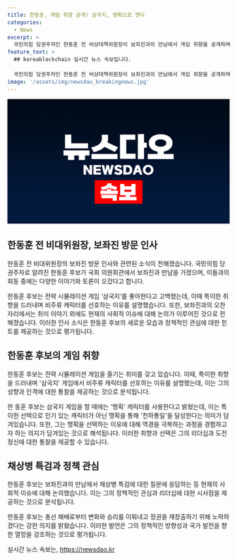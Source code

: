 ```yaml
---
title: 한동훈, 게임 취향 공개! 삼국지, 맹획으로 깬다
categories:
  - News
excerpt: >
  국민의힘 당권주자인 한동훈 전 비상대책위원장이 보좌진과의 만남에서 게임 취향을 공개하며 이목을 끌었다. 전략 시뮬레이션 게임 삼국지를 선호하는 한 후보는 비주류 캐릭터를 즐기며 맹획을 애용한다고 공개하면서 관심을 모았다. 그는 대중적 캐릭터가 아닌 맹획을 선택한 이유로 많은 역경을 극복해야 하기 때문이라며 천하통일을 이루는 즐거움을 언급했다. 이에 보좌진들은 게임 이야기 외에도 현안에 대한 토론을 이어가며 한 후보와 소통하는 모습을 보였다.
feature_text: >
  ## koreablockchain 실시간 뉴스 속보입니다.

  국민의힘 당권주자인 한동훈 전 비상대책위원장이 보좌진과의 만남에서 게임 취향을 공개하며 이목을 끌었다. 전략 시뮬레이션 게임 삼국지를 선호하는 한 후보는 비주류 캐릭터를 즐기며 맹획을 애용한다고 공개하면서 관심을 모았다. 그는 대중적 캐릭터가 아닌 맹획을 선택한 이유로 많은 역경을 극복해야 하기 때문이라며 천하통일을 이루는 즐거움을 언급했다. 이에 보좌진들은 게임 이야기 외에도 현안에 대한 토론을 이어가며 한 후보와 소통하는 모습을 보였다.
image: '/assets/img/newsdao_breakingnews.jpg'
---
```


<p><img src="/assets/img/newsdao_breakingnews.jpg" alt="koreablockchain 속보" /></p>

<h2 data-ke-size="size26">한동훈 전 비대위원장, 보좌진 방문 인사</h2>

<p>한동훈 전 비대위원장의 보좌진 방문 인사와 관련된 소식이 전해졌습니다. 국민의힘 당권주자로 알려진 한동훈 후보가 국회 의원회관에서 보좌진과 만남을 가졌으며, 이들과의 회동 중에는 다양한 이야기와 토론이 오갔다고 합니다.</p>

<p data-ke-size="size16">
한동훈 후보는 전략 시뮬레이션 게임 ‘삼국지’를 좋아한다고 고백했는데, 이때 특이한 취향을 드러내며 비주류 캐릭터를 선호하는 이유를 설명했습니다. 또한, 보좌진과의 오찬 자리에서는 취미 이야기 외에도 현재의 사회적 이슈에 대해 논의가 이루어진 것으로 전해졌습니다. 이러한 인사 소식은 한동훈 후보의 새로운 모습과 정책적인 관심에 대한 힌트를 제공하는 것으로 평가됩니다.
</p>

<h2 data-ke-size="size26">한동훈 후보의 게임 취향</h2>

<p>한동훈 후보는 전략 시뮬레이션 게임을 즐기는 취미를 갖고 있습니다. 이때, 특이한 취향을 드러내며 '삼국지' 게임에서 비주류 캐릭터를 선호하는 이유를 설명했는데, 이는 그의 성향과 인격에 대한 통찰을 제공하는 것으로 분석됩니다.</p>

<p data-ke-size="size16">
한 동훈 후보는 삼국지 게임을 할 때에는 '맹획' 캐릭터를 사용한다고 밝혔는데, 이는 특이한 선택으로 인기 있는 캐릭터가 아닌 맹획을 통해 '천하통일'을 달성한다는 의미가 담겨있습니다. 또한, 그는 맹획을 선택하는 이유에 대해 역경을 극복하는 과정을 경험하고자 하는 의지가 담겨있는 것으로 해석됩니다. 이러한 취향과 선택은 그의 리더십과 도전정신에 대한 통찰을 제공할 수 있습니다.
</p>

<h2 data-ke-size="size26">채상병 특검과 정책 관심</h2>

<p>한동훈 후보는 보좌진과의 만남에서 채상병 특검에 대한 질문에 응답하는 등 현재의 사회적 이슈에 대해 논의했습니다. 이는 그의 정책적인 관심과 리더십에 대한 시사점을 제공하는 것으로 분석됩니다.</p>

<p data-ke-size="size16">
한동훈 후보는 총선 패배로부터 변화와 승리를 이뤄내고 정권을 재창출하기 위해 노력하겠다는 강한 의지를 밝혔습니다. 이러한 발언은 그의 정책적인 방향성과 국가 발전을 향한 열망을 강조하는 것으로 평가됩니다.
</p>
실시간 뉴스 속보는, <a href="https://newsdao.kr" rel="dofollow">https://newsdao.kr</a>


